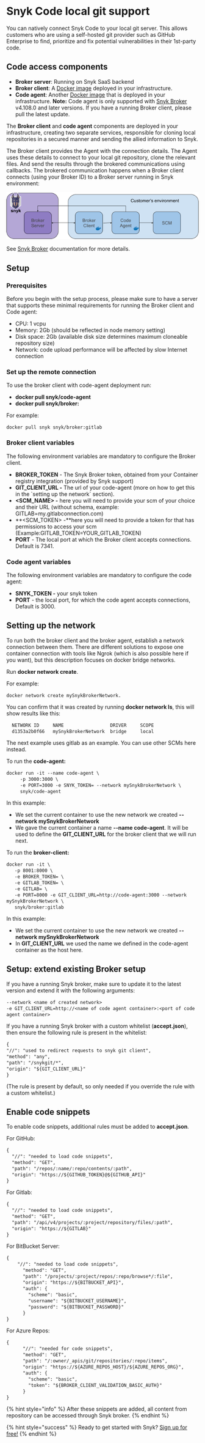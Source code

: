 # Snyk Code local git support

You can natively connect Snyk Code to your local git server. This allows customers who are using a self-hosted git provider such as GitHub Enterprise to find, prioritize and fix potential vulnerabilities in their 1st-party code.

## Code access components

* **Broker server**: Running on Snyk SaaS backend
* **Broker client**: A [Docker image](https://hub.docker.com/r/snyk/broker/) deployed in your infrastructure.
* **Code agent**: Another [Docker image](https://hub.docker.com/r/snyk/code-agent/) that is deployed in your infrastructure. **Note:** Code agent is only supported with [Snyk Broker](https://snyk.gitbook.io/user-docs/integrations/snyk-broker) v4.108.0 and later versions. If you have a running Broker client, please pull the latest update.

The **Broker client** and **code agent** components are deployed in your infrastructure, creating two separate services, responsible for cloning local repositories in a secured manner and sending the allied information to Snyk.

The Broker client provides the Agent with the connection details. The Agent uses these details to connect to your local git repository, clone the relevant files. And send the results through the brokered communications using callbacks. The brokered communication happens when a Broker client connects \(using your Broker ID\) to a Broker server running in Snyk environment:

![](../.gitbook/assets/local-git.png)

See [Snyk Broker](https://snyk.gitbook.io/user-docs/integrations/snyk-broker/broker-introduction) documentation for more details.

## Setup

### Prerequisites

Before you begin with the setup process, please make sure to have a server that supports these minimal requirements for running the Broker client and Code agent:

* CPU:  1 vcpu
* Memory:  2Gb \(should be reflected in node memory setting\)
* Disk space: 2Gb \(available disk size determines maximum cloneable repository size\)
* Network: code upload performance will be affected by slow Internet connection

### Set up the remote connection

To use the broker client with code-agent deployment run:

* **docker pull snyk/code-agent**
* **docker pull snyk/broker:** 

For example:

```text
docker pull snyk snyk/broker:gitlab
```

### Broker client variables

The following environment variables are mandatory to configure the Broker client.

* **BROKER\_TOKEN** - The Snyk Broker token, obtained from your Container registry integration \(provided by Snyk support\)
* **GIT\_CLIENT\_URL -** The url of your code-agent \(more on how to get this in the \`setting up the network\` section\).
* **&lt;SCM\_NAME&gt; -** here you will need to provide your scm of your choice and their URL \(without schema, example: GITLAB=my.gitlabconnection.com\)
* **&lt;SCM\_TOKEN&gt; -**here you will need to provide a token for that has permissions to access your scm \(Example:GITLAB\_TOKEN=YOUR\_GITLAB\_TOKEN\)
* **PORT** - The local port at which the Broker client accepts connections. Default is 7341.

### Code agent variables

The following environment variables are mandatory to configure the code agent:

* **SNYK\_TOKEN -**  your snyk token
* **PORT** - the local port, for which the code agent accepts connections, Default is 3000.

## Setting up the network

To run both the broker client and the broker agent, establish a network connection between them. There are different solutions to expose one container connection with tools like Ngrok \(which is also possible here if you want\), but this description focuses on docker bridge networks.

Run **docker network create**.

For example:

```text
docker network create mySnykBrokerNetwork.
```

You can confirm that it was created by running **docker network ls**, this will show results like this:

```text
  NETWORK ID     NAME                 DRIVER     SCOPE
  d1353a2b0f66   mySnykBrokerNetwork  bridge     local
```

The next example uses gitlab as an example. You can use other SCMs here instead.

To run the **code-agent:**

```text
docker run -it --name code-agent \
     -p 3000:3000 \
     -e PORT=3000 -e SNYK_TOKEN= --network mySnykBrokerNetwork \ 
     snyk/code-agent
```

In this example:

* We set the current container to use the new network we created **--network mySnykBrokerNetwork**
* We gave the current container a name  **--name code-agent**. It will be used to define the **GIT\_CLIENT\_URL** for the broker client that we will run next.

To run the **broker-client:**

```text
docker run -it \
   -p 8001:8000 \
   -e BROKER_TOKEN= \
   -e GITLAB_TOKEN= \
   -e GITLAB= \
   -e PORT=8000 -e GIT_CLIENT_URL=http://code-agent:3000 --network mySnykBrokerNetwork \
   snyk/broker:gitlab
```

In this example:

* We set the current container to use the new network we created **--network mySnykBrokerNetwork** 
* In **GIT\_CLIENT\_URL**  we used the name we defined in the code-agent container as the host here.

## Setup: extend existing Broker setup

If you have a running Snyk broker, make sure to update it to the latest version and extend it with the following arguments:

```text
--network <name of created network>
-e GIT_CLIENT_URL=http://<name of code agent container>:<port of code agent container>
```

If you have a running Snyk broker with a custom whitelist \(**accept.json**\), then ensure the following rule is present in the whitelist:

```text
{
"//": "used to redirect requests to snyk git client",
"method": "any",
"path": "/snykgit/*",
"origin": "${GIT_CLIENT_URL}"
}
```

\(The rule is present by default, so only needed if you override the rule with a custom whitelist.\)

## Enable code snippets

To enable code snippets, additional rules must be added to **accept.json**.

For GitHub:

```text
{
  "//": "needed to load code snippets",
  "method": "GET",
  "path": "/repos/:name/:repo/contents/:path",
  "origin": "https://${GITHUB_TOKEN}@${GITHUB_API}"
}
```

For Gitlab:

```text
{
  "//": "needed to load code snippets",
  "method": "GET",
  "path": "/api/v4/projects/:project/repository/files/:path",
  "origin": "https://${GITLAB}"
}
```

For BitBucket Server:

```text
{
    "//": "needed to load code snippets",
      "method": "GET",
      "path": "/projects/:project/repos/:repo/browse*/:file",
      "origin": "https://${BITBUCKET_API}",
      "auth": {
        "scheme": "basic",
        "username": "${BITBUCKET_USERNAME}",
        "password": "${BITBUCKET_PASSWORD}"
      }
}
```

For Azure Repos:

```text
{
      "//": "needed for code snippets",
      "method": "GET",
      "path": "/:owner/_apis/git/repositories/:repo/items",
      "origin": "https://${AZURE_REPOS_HOST}/${AZURE_REPOS_ORG}",
      "auth": {
        "scheme": "basic",
        "token": "${BROKER_CLIENT_VALIDATION_BASIC_AUTH}"
      }
}
```

{% hint style="info" %}
After these snippets are added, all content from repository can be accessed through Snyk broker.
{% endhint %}

{% hint style="success" %}
Ready to get started with Snyk? [Sign up for free!](https://snyk.io/login?cta=sign-up&loc=footer&page=support_docs_page)
{% endhint %}

